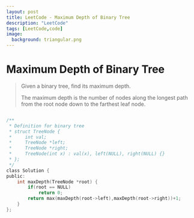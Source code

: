 ```yaml
---
layout: post
title: LeetCode - Maximum Depth of Binary Tree
description: "LeetCode"
tags: [LeetCode,code]
image:
  background: triangular.png
---
```


# Maximum Depth of Binary Tree

>Given a binary tree, find its maximum depth.
>
>The maximum depth is the number of nodes along the longest path from the root node down to the farthest leaf node.

~~~ c

/**
 * Definition for binary tree
 * struct TreeNode {
 *     int val;
 *     TreeNode *left;
 *     TreeNode *right;
 *     TreeNode(int x) : val(x), left(NULL), right(NULL) {}
 * };
 */
class Solution {
public:
    int maxDepth(TreeNode *root) {
        if(root == NULL)
            return 0;
        return max(maxDepth(root->left),maxDepth(root->right))+1;
    }
};

~~~